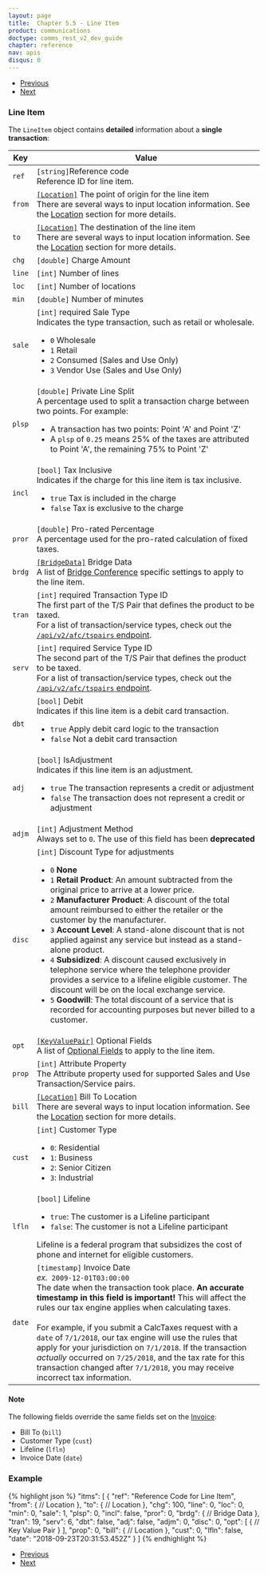 ```yaml
---
layout: page
title:  Chapter 5.5 - Line Item
product: communications
doctype: comms_rest_v2_dev_guide
chapter: reference
nav: apis
disqus: 0
---
```


<ul class="pager">
  <li class="previous"><a href="/communications/dev-guide_rest_v2/reference/location/"><i class="glyphicon glyphicon-chevron-left"></i>Previous</a></li>
  <li class="next"><a href="/communications/dev-guide_rest_v2/reference/tax-override/">Next<i class="glyphicon glyphicon-chevron-right"></i></a></li>
</ul>

<h3>Line Item</h3>

The <code>LineItem</code> object contains <b>detailed</b> information about a <b>single transaction</b>:

<div class="mobile-table">
  <table class="styled-table">
    <thead>
      <tr>
        <th>Key</th>
        <th>Value</th>
      </tr>
    </thead>
    <tbody>
        <tr>
            <td><code>ref</code></td>
            <td><code>[string]</code>Reference code
            <br/>
            Reference ID for line item.
            </td>
        </tr>
        <tr>
            <td><code>from</code></td>
            <td><a class="dev-guide-link" href="/communications/dev-guide_rest_v2/reference/location/"><code>[Location]</code></a> The point of origin for the line item
            <br>
            There are several ways to input location information. See the <a class="dev-guide-link" href="/communications/dev-guide_rest_v2/reference/location/">Location</a> section for more details.
            </td>
        </tr>
        <tr>
            <td><code>to</code></td>
            <td><a class="dev-guide-link" href="/communications/dev-guide_rest_v2/reference/location/"><code>[Location]</code></a> The destination of the line item
            <br>
            There are several ways to input location information. See the <a class="dev-guide-link" href="/communications/dev-guide_rest_v2/reference/location/">Location</a> section for more details.
            </td>
        </tr>
        <tr>
            <td><code>chg</code></td>
            <td><code>[double]</code> Charge Amount
            </td>
        </tr>
        <tr>
            <td><code>line</code></td>
            <td><code>[int]</code> Number of lines
            </td>
        </tr>
        <tr>
            <td><code>loc</code></td>
            <td><code>[int]</code> Number of locations
            </td>
        </tr>
        <tr>
            <td><code>min</code></td>
            <td><code>[double]</code> Number of minutes
            </td>
        </tr>
        <tr>
            <td><code>sale</code></td>
            <td><code>[int]</code> <span class="t5">required</span> Sale Type
                <br>
                Indicates the type transaction, such as retail or wholesale.
                <ul class="dev-guide-list">
                    <li><code>0</code> Wholesale</li>
                    <li><code>1</code> Retail</li>
                    <li><code>2</code> Consumed (Sales and Use Only)</li>
                    <li><code>3</code> Vendor Use (Sales and Use Only)</li>
                </ul>
            </td>
        </tr>
        <tr>
            <td><code>plsp</code></td>
            <td><code>[double]</code> Private Line Split
                <br>
                A percentage used to split a transaction charge between two points. For example:
                <br>
                <ul class="dev-guide-list">
                    <li>A transaction has two points: Point 'A' and Point 'Z'</li>
                    <li>A <code>plsp</code> of <code>0.25</code> means 25% of the taxes are attributed to Point 'A', the remaining 75% to Point 'Z'</li>
                </ul>
            </td>
        </tr>
        <tr>
            <td><code>incl</code></td>
            <td><code>[bool]</code> Tax Inclusive
                <br/>
                Indicates if the charge for this line item is tax inclusive.
                <ul class="dev-guide-list">
                    <li><code>true</code> Tax is included in the charge</li>
                    <li><code>false</code> Tax is exclusive to the charge</li>
                </ul>
            </td>
        </tr>
        <tr>
            <td><code>pror</code></td>
            <td><code>[double]</code> Pro-rated Percentage
            <br>
            A percentage used for the pro-rated calculation of fixed taxes.
            </td>
        </tr>
        <tr>
            <td><code>brdg</code></td>
            <td><a class="dev-guide-link" href="/communications/dev-guide_rest_v2/reference/bridge-data/"><code>[BridgeData]</code></a> Bridge Data
            <br>
            A list of <a class="dev-guide-link" href="/communications/dev-guide_rest_v2/reference/bridge-data/">Bridge Conference</a> specific settings to apply to the line item.
            </td>
        </tr>
        <tr>
            <td><code>tran</code></td>
            <td><code>[int]</code> <span class="t5">required</span> Transaction Type ID
            <br>
            The first part of the T/S Pair that defines the product to be taxed.
            <br>
            For a list of transaction/service types, check out the <a class="dev-guide-link" href="/communications/dev-guide_rest_v2/getting-started/environments-endpoints/"><code>/api/v2/afc/tspairs</code> endpoint</a>.
            </td>
        </tr>
        <tr>
            <td><code>serv</code></td>
            <td><code>[int]</code> <span class="t5">required</span> Service Type ID
            <br>
            The second part of the T/S Pair that defines the product to be taxed.
            <br>
            For a list of transaction/service types, check out the <a class="dev-guide-link" href="/communications/dev-guide_rest_v2/getting-started/environments-endpoints/"><code>/api/v2/afc/tspairs</code> endpoint</a>.
            </td>
        </tr>
        <tr>
            <td><code>dbt</code></td>
            <td><code>[bool]</code> Debit
                <br>
                Indicates if this line item is a debit card transaction.
                <ul class="dev-guide-list">
                    <li><code>true</code> Apply debit card logic to the transaction</li>
                    <li><code>false</code> Not a debit card transaction</li>
                </ul>
            </td>
        </tr>
        <tr>
            <td><code>adj</code></td>
            <td><code>[bool]</code> IsAdjustment
                <br>
                Indicates if this line item is an adjustment.
                <ul class="dev-guide-list">
                    <li><code>true</code> The transaction represents a credit or adjustment</li>
                    <li><code>false</code> The transaction does not represent a credit or adjustment</li>
                </ul>
            </td>
        </tr>
        <tr>
            <td><code>adjm</code></td>
            <td><code>[int]</code> Adjustment Method
                <br>
                Always set to <code>0</code>.  The use of this field has been <b>deprecated</b>
            </td>
        </tr>
        <tr>
            <td><code>disc</code></td>
            <td><code>[int]</code> Discount Type for adjustments
                <br>
                <ul class="dev-guide-list">
                    <li><code>0</code> <b>None</b></li>
                    <li><code>1</code> <b>Retail Product</b>: An amount subtracted from the original price to arrive at a lower price.</li>
                    <li><code>2</code> <b>Manufacturer Product</b>: A discount of the total amount reimbursed to either the retailer or the customer by the manufacturer.</li>
                    <li><code>3</code> <b>Account Level</b>: A stand-alone discount that is not applied against any service but instead as a stand-alone product.</li>
                    <li><code>4</code> <b>Subsidized</b>: A discount caused exclusively in telephone service where the telephone provider provides a service to a lifeline eligible customer. The discount will be on the local exchange service.</li>
                    <li><code>5</code> <b>Goodwill</b>: The total discount of a service that is recorded for accounting purposes but never billed to a customer.</li>
                </ul>
            </td>
        </tr>
        <tr>
        <td><code>opt</code></td>
        <td><a class="dev-guide-link" href="/communications/dev-guide_rest_v2/reference/key-value-pair/"><code>[KeyValuePair]</code></a> Optional Fields
          <br>
          A list of <a class="dev-guide-link" href="/communications/dev-guide_rest_v2/reference/key-value-pair/">Optional Fields</a> to apply to the line item.
        </td>
      </tr>
      <tr>
        <td><code>prop</code></td>
        <td><code>[int]</code> Attribute Property
            <br>
            The Attribute property used for supported Sales and Use Transaction/Service pairs.
        </td>
      </tr>
      <tr>
        <td><code>bill</code></td>
        <td><a class="dev-guide-link" href="/communications/dev-guide_rest_v2/reference/location/"><code>[Location]</code></a> Bill To Location
          <br>
          There are several ways to input location information. See the <a class="dev-guide-link" href="/communications/dev-guide_rest_v2/reference/location/">Location</a> section for more details.
        </td>
      </tr>
      <tr>
        <td><code>cust</code></td>
        <td><code>[int]</code> Customer Type
          <br>
          <ul class="dev-guide-list">
            <li><code>0</code>: Residential</li>
            <li><code>1</code>: Business</li>
            <li><code>2</code>: Senior Citizen</li>
            <li><code>3</code>: Industrial</li>
          </ul>
        </td>
      </tr>
      <tr>
        <td><code>lfln</code></td>
        <td><code>[bool]</code> Lifeline
          <ul class="dev-guide-list">
            <li><code>true</code>: The customer is a Lifeline participant</li>
            <li><code>false</code>: The customer is not a Lifeline participant</li>
          </ul>
          Lifeline is a federal program that subsidizes the cost of phone and internet for eligible customers.
        </td>
      </tr>
      <tr>
        <td><code>date</code></td>
        <td><code>[timestamp]</code> Invoice Date
          <br>
          <i>ex.</i><code> 2009-12-01T03:00:00</code>
          <br>
          The date when the transaction took place. <b>An accurate timestamp in this field is important!</b> This will affect the rules our tax engine applies when calculating taxes. 
          <br>
          <br>
          For example, if you submit a CalcTaxes request with a <code>date</code> of <code>7/1/2018</code>, our tax engine will use the rules that apply for your jurisdiction on <code>7/1/2018</code>. If the transaction <i>actually</i> occurred on <code>7/25/2018</code>, and the tax rate for this transaction changed after <code>7/1/2018</code>, you may receive incorrect tax information.
        </td>
      </tr>
    </tbody>
  </table>
</div>

<h4>Note</h4>
The following fields override the same fields set on the <a class="dev-guide-link" href="/communications/dev-guide_rest_v2/reference/invoice/">Invoice</a>:
<ul class="dev-guide-list">
    <li>Bill To (<code>bill</code>)</li>
    <li>Customer Type (<code>cust</code>)</li>
    <li>Lifeline (<code>lfln</code>)</li>
    <li>Invoice Date (<code>date</code>)</li>
</ul>

<h3>Example</h3>

{% highlight json %}
"itms": [
  {
    "ref": "Reference Code for Line Item",
    "from": {
      // Location
    },
    "to": {
      // Location
    },
    "chg": 100,
    "line": 0,
    "loc": 0,
    "min": 0,
    "sale": 1,
    "plsp": 0,
    "incl": false,
    "pror": 0,
    "brdg": {
      // Bridge Data
    },
    "tran": 19,
    "serv": 6,
    "dbt": false,
    "adj": false,
    "adjm": 0,
    "disc": 0,
    "opt": [
      {
        // Key Value Pair
      }
    ],
    "prop": 0,
    "bill": {
      // Location
    },
    "cust": 0,
    "lfln": false,
    "date": "2018-09-23T20:31:53.452Z"
  }
]
{% endhighlight %}

<ul class="pager">
  <li class="previous"><a href="/communications/dev-guide_rest_v2/reference/location/"><i class="glyphicon glyphicon-chevron-left"></i>Previous</a></li>
  <li class="next"><a href="/communications/dev-guide_rest_v2/reference/tax-override/">Next<i class="glyphicon glyphicon-chevron-right"></i></a></li>
</ul>